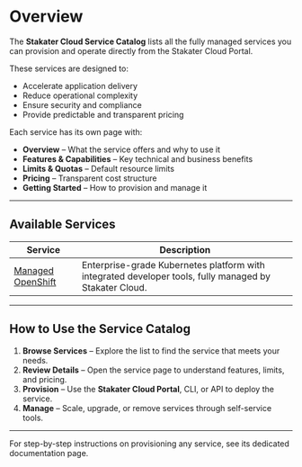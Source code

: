 # Overview

The **Stakater Cloud Service Catalog** lists all the fully managed services you can provision and operate directly from the Stakater Cloud Portal.

These services are designed to:
- Accelerate application delivery
- Reduce operational complexity
- Ensure security and compliance
- Provide predictable and transparent pricing

Each service has its own page with:
- **Overview** – What the service offers and why to use it
- **Features & Capabilities** – Key technical and business benefits
- **Limits & Quotas** – Default resource limits
- **Pricing** – Transparent cost structure
- **Getting Started** – How to provision and manage it

---

## Available Services

| Service | Description |
|---------|-------------|
| [Managed OpenShift](openshift.md) | Enterprise-grade Kubernetes platform with integrated developer tools, fully managed by Stakater Cloud. |

---

## How to Use the Service Catalog

1. **Browse Services** – Explore the list to find the service that meets your needs.  
2. **Review Details** – Open the service page to understand features, limits, and pricing.  
3. **Provision** – Use the **Stakater Cloud Portal**, CLI, or API to deploy the service.  
4. **Manage** – Scale, upgrade, or remove services through self-service tools.

---

For step-by-step instructions on provisioning any service, see its dedicated documentation page.
